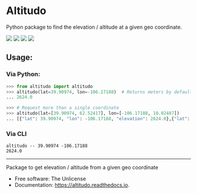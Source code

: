 
# Altitudo

Python package to find the elevation / altitude at a given geo coordinate.

[![](https://img.shields.io/pypi/v/altitudo.svg)](https://pypi.python.org/pypi/altitudo) 
[![](https://img.shields.io/travis/milesgranger/altitudo.svg?branch=master)](https://travis-ci.com/milesgranger/altitudo)
[![](https://readthedocs.org/projects/altitudo/badge/?version=latest)](https://altitudo.readthedocs.io/en/latest/?badge=latest)
[![](https://pyup.io/repos/github/milesgranger/altitudo/shield.svg)](https://pyup.io/repos/github/milesgranger/altitudo/)

## Usage:

### Via Python:
```python
>>> from altitudo import altitudo
>>> altitudo(lat=39.90974, lon=-106.17188)  # Returns meters by default
... 2624.0

>>> # Request more than a single coordinate
>>> altitudo(lat=[39.90974, 62.52417], lon=[-106.17188, 10.02487])
... [{"lat": 39.90974, "lon": -106.17188, "elevation": 2624.0},{"lat": 62.52417, "lon": 10.02487, "elevation": 1111.0}]
```

### Via CLI
```
altitudo -- 39.90974 -106.17188
2624.0
```

---


Package to get elevation / altitude from a given geo coordinate


* Free software: The Unlicense
* Documentation: https://altitudo.readthedocs.io.
